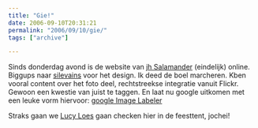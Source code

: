 ```yaml
---
title: "Gie!"
date: 2006-09-10T20:31:21
permalink: "2006/09/10/gie/"
tags: ["archive"]

---
```

Sinds donderdag avond is de website van [jh Salamander](http://www.donebysimon.be/www.jhsalamander.be "www.jhsalamander.be") (eindelijk) online. Biggups naar [silevains](http://www.donebysimon.be/www.silevains.be "www.silevains.be") voor het design. Ik deed de boel marcheren. Kben vooral content over het foto deel, rechtstreekse integratie vanuit Flickr. Gewoon een kwestie van juist te taggen. En laat nu google uitkomen met een leuke vorm hiervoor: [google Image Labeler](http://images.google.com/imagelabeler/ "http://images.google.com/imagelabeler/")

Straks gaan we [Lucy Loes](http://nl.wikipedia.org/wiki/Lucy_Loes "http://nl.wikipedia.org/wiki/Lucy_Loes") gaan checken hier in de feesttent, jochei!
